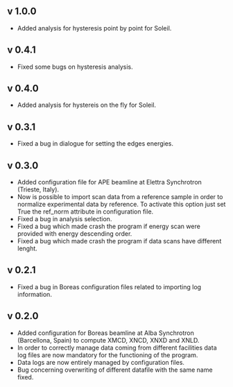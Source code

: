v 1.0.0
-------
- Added analysis for hysteresis point by point for Soleil.

v 0.4.1
-------
- Fixed some bugs on hysteresis analysis.

v 0.4.0
-------
- Added analysis for hystereis on the fly for Soleil.

v 0.3.1
-------
- Fixed a bug in dialogue for setting the edges energies.

v 0.3.0
-------
- Added configuration file for APE beamline at Elettra Synchrotron
  (Trieste, Italy).
- Now is possible to import scan data from a reference sample in order
  to normalize experimental data by reference. To activate this option
  just set True  the ref_norm attribute in configuration file.
- Fixed a bug in analysis selection.
- Fixed a bug which made crash the program if energy scan were provided
  with energy descending order.
- Fixed a bug which made crash the program if data scans have different
  lenght.

v 0.2.1
-------
- Fixed a bug in Boreas configuration files related to importing log
  information.

v 0.2.0
-------
- Added configuration for Boreas beamline at Alba Synchrotron 
  (Barcellona, Spain) to compute XMCD, XNCD, XNXD and XNLD.
- In order to correctly manage data coming from different facilities
  data log files are now mandatory for the functioning of the program.
- Data logs are now entirely managed by configuration files.
- Bug concerning overwriting of different datafile with the same name
  fixed.